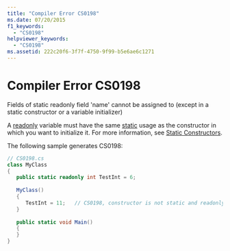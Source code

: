 ```yaml
---
title: "Compiler Error CS0198"
ms.date: 07/20/2015
f1_keywords: 
  - "CS0198"
helpviewer_keywords: 
  - "CS0198"
ms.assetid: 222c20f6-3f7f-4750-9f99-b5e6ae6c1271
---
```

# Compiler Error CS0198
Fields of static readonly field 'name' cannot be assigned to (except in a static constructor or a variable initializer)  
  
 A [readonly](../../csharp/language-reference/keywords/readonly.md) variable must have the same [static](../../csharp/language-reference/keywords/static.md) usage as the constructor in which you want to initialize it. For more information, see [Static Constructors](../../csharp/programming-guide/classes-and-structs/static-constructors.md).  
  
 The following sample generates CS0198:  
  
```csharp  
// CS0198.cs  
class MyClass  
{  
   public static readonly int TestInt = 6;  
  
   MyClass()  
   {  
      TestInt = 11;   // CS0198, constructor is not static and readonly field is  
   }  
  
   public static void Main()  
   {  
   }  
}  
```

